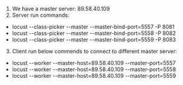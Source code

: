 1. We have a master server: 89.58.40.109 
2. Server run commands: 
- locust --class-picker --master --master-bind-port=5557 -P 8081
- locust --class-picker --master --master-bind-port=5558 -P 8082
- locust --class-picker --master --master-bind-port=5559 -P 8083
3. Client run below commends to connect to different master server:
- locust --worker --master-host=89.58.40.109 --master-port=5557
- locust --worker --master-host=89.58.40.109 --master-port=5558
- locust --worker --master-host=89.58.40.109 --master-port=5559